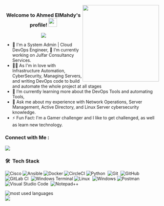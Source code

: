 
<img width="250" align="right" src="https://c.tenor.com/_DOBjnGspYAAAAAM/code-coding.gif">

<h3 align="center">
  Welcome to Ahmed ElMahdy's profile!
  <img src="https://media.giphy.com/media/hvRJCLFzcasrR4ia7z/giphy.gif" width="28">
</h3>

<!-- Typing SVG by DenverCoder1 - https://github.com/DenverCoder1/readme-typing-svg -->
<p align="center">
  <a href="https://github.com/DenverCoder1/readme-typing-svg"><img src="https://readme-typing-svg.herokuapp.com/?lines=System%20Admin%20|%20Cloud%20DevOps%20Engineer;Always%20learning%20new%20things&font=Fira%20Code&center=true&width=440&height=45&color=f75c7e&vCenter=true&size=22"></a>
</p> 

- 🏢 I'm a System Admin | Cloud DevOps Engineer, 🔭 I’m currently working on Julfar Consultancy Services.
- 👨‍💻 As I'm in love with Infrastructure Automation, CyberSecurity, Managing Servers, and writing DevOps code to build and automate the whole project at all stages 
- 🌱 I’m currently learning more about the DevOps Tools and automating Tools,
- 💬 Ask me about my experience with Network Operations, Server Management, Active Directory, and Linux Server cybersecurity knowledge.
- ⚡ Fun Fact: I'm a Gamer challenger and I like to get challenged, as well as learn new technology.



### Connect with Me :

<a href="https://linkedin.com/in/ahmed-el-mahdy-007" target="_blank"><img src="https://img.shields.io/badge/-Ahmed%20Elmahdy-0077B5?style=for-the-badge&logo=Linkedin&logoColor=white"/></a>


### 🛠 &nbsp;Tech Stack
![Cisco](https://img.shields.io/badge/cisco-%23049fd9.svg?style=flat&logo=cisco&logoColor=black)
![Ansible](https://img.shields.io/badge/ansible-%231A1918.svg?style=flat&logo=ansible&logoColor=white)
![Docker](https://img.shields.io/badge/docker-%230db7ed.svg?style=flat&logo=docker&logoColor=white)
![CircleCI](https://img.shields.io/circleci/build/github/Ahmed%20Elmahdy/CloudFormation-Project2?logo=CircleCi&logoColor=rgb&label=CircleCi&link=https%3A%2F%2Fgithub.com%2Fciscosky%2FCloudFormation-Project2
)
![Python](https://img.shields.io/badge/-Python%20-05122A?style=flat&logo=python)&nbsp;
![Git](https://img.shields.io/badge/-Git-05122A?style=flat&logo=git)&nbsp;
![GitHub](https://img.shields.io/badge/-GitHub-05122A?style=flat&logo=github)&nbsp;
![GitLab CI](https://img.shields.io/badge/gitlab%20ci-%23181717.svg?style=flat&logo=gitlab&logoColor=white)&nbsp;
![Windows Terminal](https://img.shields.io/badge/Windows%20Terminal-%234D4D4D.svg?style=flat&logo=windows-terminal&logoColor=white)
![Linux](https://img.shields.io/badge/-Linux-FCC624?style=flat&logo=linux&logoColor=black)&nbsp;
![Windows](https://img.shields.io/badge/Windows-0078D6?style=flat&logo=windows&logoColor=white)
![Postman](https://img.shields.io/badge/Postman-FF6C37?style=flat&logo=postman&logoColor=white)
![Visual Studio Code](https://img.shields.io/badge/-Visual%20Studio%20Code-05122A?style=flat&logo=visual-studio-code&logoColor=007ACC)&nbsp;
![Notepad++](https://img.shields.io/badge/Notepad++-90E59A.svg?style=flat&logo=notepad%2b%2b&logoColor=black)









<img align="left" src="https://github-readme-stats.vercel.app/api/top-langs?username=Ahmadfoadd&show_icons=true&locale=en&layout=compact&theme=radical" alt="most used languages" />
<br>
<a href="https://komarev.com/ghpvc/?username=Ahmadfoadd&style=for-the-badge">
    <img src="https://komarev.com/ghpvc/?username=Ahmadfoadd&style=for-the-badge">
</a>
